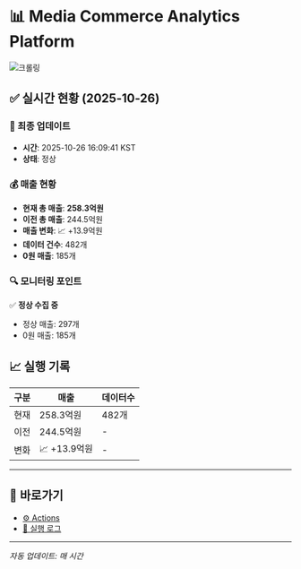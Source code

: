 # 📊 Media Commerce Analytics Platform

![크롤링](https://img.shields.io/badge/크롤링-정상-green)

## ✅ 실시간 현황 (2025-10-26)

### 📍 최종 업데이트
- **시간**: 2025-10-26 16:09:41 KST
- **상태**: 정상

### 💰 매출 현황
- **현재 총 매출**: **258.3억원**
- **이전 총 매출**: 244.5억원
- **매출 변화**: 📈 +13.9억원
- **데이터 건수**: 482개
- **0원 매출**: 185개

### 🔍 모니터링 포인트

✅ **정상 수집 중**
- 정상 매출: 297개
- 0원 매출: 185개


## 📈 실행 기록

| 구분 | 매출 | 데이터수 |
|------|------|----------|
| 현재 | 258.3억원 | 482개 |
| 이전 | 244.5억원 | - |
| 변화 | 📈 +13.9억원 | - |

---

## 🔗 바로가기

- [⚙️ Actions](../../actions)
- [📝 실행 로그](../../actions/workflows/daily_scraping.yml)

---

*자동 업데이트: 매 시간*
